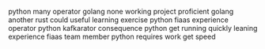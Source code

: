 python many operator golang none working project proficient golang another rust could useful learning exercise python fiaas experience operator python kafkarator consequence python get running quickly leaning experience fiaas team member python requires work get speed